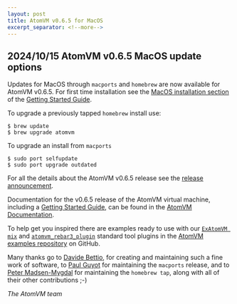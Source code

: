 ```yaml
---
layout: post
title: AtomVM v0.6.5 for MacOS
excerpt_separator: <!--more-->
---
```


## 2024/10/15 AtomVM v0.6.5 MacOS update options

Updates for MacOS through `macports` and `homebrew` are now available for AtomVM v0.6.5. For first time installation see the [MacOS installation section](https://www.atomvm.net/doc/v0.6.5/getting-started-guide.html#installation-on-macos) of the [Getting Started Guide](https://www.atomvm.net/doc/v0.6.5/getting-started-guide.html).

To upgrade a previously tapped `homebrew`  install use:

    $ brew update
    $ brew upgrade atomvm

To upgrade an install from `macports` 

    $ sudo port selfupdate
    $ sudo port upgrade outdated

For all the details about the AtomVM v0.6.5 release see the [release announcement](https://www.atomvm.net/2024/10/14/Release_v0.6.5.html).

Documentation for the v0.6.5 release of the AtomVM virtual machine, including a
[Getting Started Guide](https://www.atomvm.net/doc/v0.6.5/getting-started-guide.html), can be found in the
[AtomVM Documentation](https://www.atomvm.net/doc/v0.6.5/).

To help get you inspired there are examples ready to use with our [`ExAtomVM mix`](https://github.com/atomvm/ExAtomVM) and [`atomvm_rebar3_plugin`](https://github.com/atomvm/atomvm_rebar3_plugin) standard tool plugins in the [AtomVM examples repository](https://github.com/atomvm/atomvm_examples) on GitHub.

Many thanks go to [Davide Bettio](https://github.com/bettio), for creating and maintaining such a
fine work of software, to [Paul Guyot](https://github.com/pguyot) for maintaining the `macports` release, and to [Peter Madsen-Mygdal](https://github.com/petermm) for maintaining the `homebrew tap`, along with all of their other contributions ;-)

_The AtomVM team_
